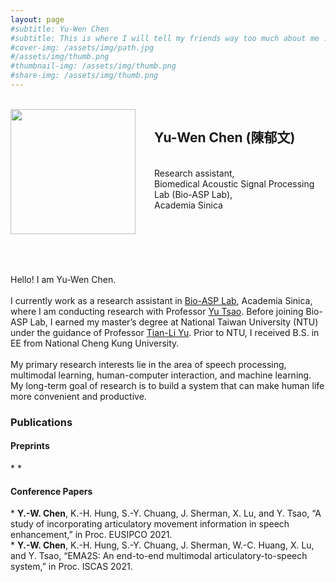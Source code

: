 ```yaml
---
layout: page
#subtitle: Yu-Wen Chen 
#subtitle: This is where I will tell my friends way too much about me ..
#cover-img: /assets/img/path.jpg
#/assets/img/thumb.png
#thumbnail-img: /assets/img/thumb.png
#share-img: /assets/img/thumb.png
---
```


<br />
<img src="/assets/img/thumb.png" align="left" width="200px" style="vertical-align:middle;margin:0px 30px 50px 0px" />
<h2>Yu-Wen Chen (陳郁文)</h2><br />
Research assistant,<br />
Biomedical Acoustic Signal Processing Lab (Bio-ASP Lab),<br />
Academia Sinica<br />


<br clear="left"/>

Hello! I am Yu-Wen Chen.<br />
<br />
I currently work as a research assistant in <a href="https://bio-asplab.citi.sinica.edu.tw/">Bio-ASP Lab</a>, Academia Sinica, where I am conducting research with Professor <a href="https://www.citi.sinica.edu.tw/pages/yu.tsao/index_en.html">Yu Tsao</a>.
Before joining Bio-ASP Lab, I earned my master’s degree at National Taiwan University (NTU) under the guidance of Professor <a href="https://www.ee.ntu.edu.tw/profile1.php?teacher_id=901166">Tian-Li Yu</a>. Prior to NTU, I received B.S. in EE from National Cheng Kung University. <br />
<br />
My primary research interests lie in the area of speech processing, multimodal learning, human-computer interaction, and machine learning. My long-term goal of research is to build a system that can make human life more convenient and productive.


<h3>Publications</h3>

<h4>Preprints</h4>
*
*

<h4>Conference Papers</h4>
* <b>Y.-W. Chen</b>, K.-H. Hung, S.-Y. Chuang, J. Sherman, X. Lu, and Y. Tsao, “A study of incorporating articulatory movement information in speech enhancement,” in Proc. EUSIPCO 2021. <br />
* <b>Y.-W. Chen</b>, K.-H. Hung, S.-Y. Chuang, J. Sherman, W.-C. Huang, X. Lu, and Y. Tsao, “EMA2S: An end-to-end multimodal articulatory-to-speech system,” in Proc. ISCAS 2021. <br />



